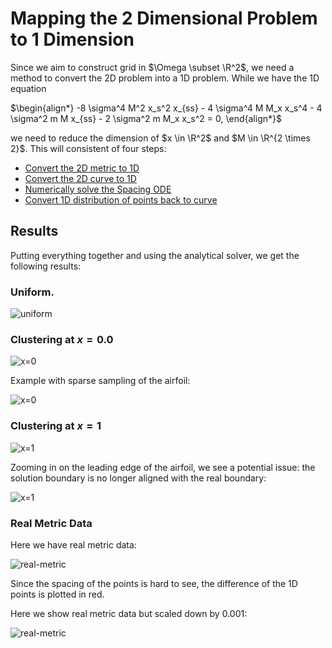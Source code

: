 # Mapping the 2 Dimensional Problem to 1 Dimension

Since we aim to construct grid in $\Omega \subset \R^2$, we need a method to convert the 2D problem into a 1D problem. While we have the 1D equation

$\begin{align*}
-8 \sigma^4 M^2 x_s^2  x_{ss} - 4 \sigma^4 M M_x x_s^4  -  4  \sigma^2 m M x_{ss}  -  2 \sigma^2 m M_x x_s^2  = 0,
\end{align*}$

we need to reduce the dimension of $x \in \R^2$ and $M \in \R^{2 \times 2}$. This will consistent of four steps:
- [Convert the 2D metric to 1D](../2Dto1D/MetricReformulation.md)
- [Convert the 2D curve to 1D](../2Dto1D/PointProjection.md)
- [Numerically solve the Spacing ODE](../NumericalMethods/SemiAnalyticalMethod.md)
- [Convert 1D distribution of points back to curve](../2Dto1D/PointProjection.md)

## Results
Putting everything together and using the analytical solver, we get the following results:


### Uniform.
![uniform](../../assets/images/PointProjection/ode_solution_uniform_local.svg)

### Clustering at $x=0.0$
![x=0](../../assets/images/PointProjection/ode_solution_x=0_local.svg)


Example with sparse sampling of the airfoil:

![x=0](../../assets/images/PointProjection/ode_solution_sparse_x=0_local.svg)

### Clustering at $x=1$
![x=1](../../assets/images/PointProjection/ode_solution_x=1_local.svg)

Zooming in on the leading edge of the airfoil, we see a potential issue: the solution boundary is no longer aligned with the real boundary:

![x=1](../../assets/images/PointProjection/ode_solution_zoom_x=1_local.svg)


### Real Metric Data

Here we have real metric data:

![real-metric](../../assets/images/PointProjection/ode_solution_real_metric.svg)

Since the spacing of the points is hard to see, the difference of the 1D points is plotted in red. 

Here we show real metric data but scaled down by $0.001$:

![real-metric](../../assets/images/PointProjection/ode_solution_real_metric_sparser.svg)
